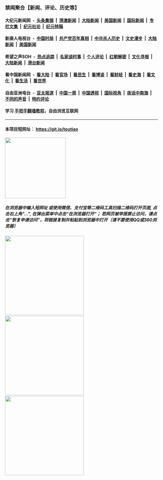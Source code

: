 ### 禁闻聚合【新闻、评论、历史等】

#### 大纪元新闻网 &nbsp;-&nbsp; [头条集锦](indexes/E头条集锦.md?t=02060933) &nbsp;|&nbsp; [港澳新闻](indexes/E港澳新闻.md?t=02060933)  &nbsp;|&nbsp; [大陆新闻](indexes/E大陆新闻.md?t=02060933) &nbsp;|&nbsp; [美国新闻](indexes/E美国新闻.md?t=02060933) &nbsp;|&nbsp; [国际新闻](indexes/E国际新闻.md?t=02060933) &nbsp;|&nbsp; [专栏文集](indexes/E专栏文集.md?t=02060933) &nbsp;|&nbsp; [纪元社论](indexes/E纪元社论.md?t=02060933) &nbsp;|&nbsp; [纪元特稿](indexes/E纪元特稿.md?t=02060933) 

#### 新唐人电视台 &nbsp;-&nbsp; [中国时局](indexes/N中国时局.md?t=02060933) &nbsp;|&nbsp; [共产党百年真相](indexes/N共产党百年真相.md?t=02060933) &nbsp;|&nbsp; [中共杀人历史](indexes/N中共杀人历史.md?t=02060933) &nbsp;|&nbsp; [文史漫步](indexes/N文史漫步.md?t=02060933) &nbsp;|&nbsp; [大陆新闻](indexes/N大陆新闻.md?t=02060933) &nbsp;|&nbsp; [美国新闻](indexes/N美国新闻.md?t=02060933)

#### 希望之声SOH &nbsp;-&nbsp; [热点追踪](indexes/H热点追踪.md?t=02060933) &nbsp;|&nbsp; [名家谈时事](indexes/H名家谈时事.md?t=02060933) &nbsp;|&nbsp; [个人评论](indexes/H个人评论.md?t=02060933)  &nbsp;|&nbsp; [红朝解密](indexes/H红朝解密.md?t=02060933) &nbsp;|&nbsp; [文化寻根](indexes/H文化寻根.md?t=02060933) &nbsp;|&nbsp; [大陆新闻](indexes/H大陆新闻.md?t=02060933) &nbsp;|&nbsp; [港台新闻](indexes/H港台新闻.md?t=02060933)

#### 看中国新闻网 &nbsp;-&nbsp; [看大陆](indexes/S看大陆.md?t=02060933) &nbsp;|&nbsp; [看官场](indexes/S看官场.md?t=02060933) &nbsp;|&nbsp; [看民生](indexes/S看民生.md?t=02060933)  &nbsp;|&nbsp; [看博谈](indexes/S看博谈.md?t=02060933) &nbsp;|&nbsp; [看财经](indexes/S看财经.md?t=02060933) &nbsp;|&nbsp; [看史海](indexes/S看史海.md?t=02060933) &nbsp;|&nbsp; [看文化](indexes/S看文化.md?t=02060933) &nbsp;|&nbsp; [看生活](indexes/S看生活.md?t=02060933) &nbsp;|&nbsp; [看世界](indexes/S看世界.md?t=02060933)

#### 自由亚洲电台 &nbsp;-&nbsp; [亚太报道](indexes/R亚太报道.md?t=02060933) &nbsp;|&nbsp; [中国一周](indexes/R中国一周.md?t=02060933) &nbsp;|&nbsp; [中国透视](indexes/R中国透视.md?t=02060933)  &nbsp;|&nbsp; [国际视角](indexes/R国际视角.md?t=02060933) &nbsp;|&nbsp; [夜话中南海](indexes/R夜话中南海.md?t=02060933) &nbsp;|&nbsp; [不同的声音](indexes/R不同的声音.md?t=02060933) &nbsp;|&nbsp; [特约评论](indexes/R特约评论.md?t=02060933)

#### 学习 [手把手翻墙教程](https://github.com/gfw-breaker/guides/wiki)，自由浏览互联网

----

#### 本项目短网址： https://git.io/toutiao
<img src="https://raw.githubusercontent.com/gfw-breaker/banned-news/master/scripts/img/qr.png" width="200px"/>  

##### 在浏览器中输入短网址 或使用微信、支付宝等二维码工具扫描二维码打开页面, 点击右上角"...", 在弹出菜单中点击“在浏览器打开”； 若网页被举报禁止访问，请点击“恢复申请访问”，将链接复制并粘贴到浏览器中打开（请不要使用QQ或360浏览器）

<img src="https://raw.githubusercontent.com/gfw-breaker/banned-news/master/scripts/img/1.png" width="260px"/> &nbsp; <img src="https://raw.githubusercontent.com/gfw-breaker/banned-news/master/scripts/img/2.png" width="260px"/> &nbsp; <img src="https://raw.githubusercontent.com/gfw-breaker/banned-news/master/scripts/img/3.png" width="260px"/>
